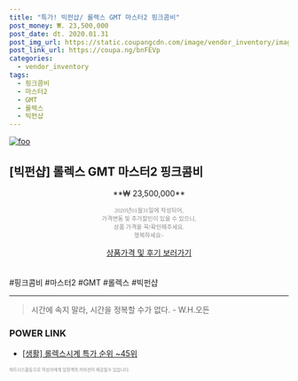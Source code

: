 ```yaml
--- 
title: "특가! 빅펀샵/ 롤렉스 GMT 마스터2 핑크콤비" 
post_money: ₩. 23,500,000 
post_date: dt. 2020.01.31 
post_img_url: https://static.coupangcdn.com/image/vendor_inventory/images/2019/03/20/23/1/a407a60b-8bf5-42e8-a415-e97f19517a82.jpg 
post_link_url: https://coupa.ng/bnFEVp 
categories: 
  - vendor_inventory 
tags: 
  - 핑크콤비 
  - 마스터2 
  - GMT 
  - 롤렉스 
  - 빅펀샵 
--- 
```

[![foo](https://static.coupangcdn.com/image/vendor_inventory/images/2019/03/20/23/1/a407a60b-8bf5-42e8-a415-e97f19517a82.jpg)](https://coupa.ng/bnFEVp) 

## [빅펀샵] 롤렉스 GMT 마스터2 핑크콤비 
<p style="text-align: center;">**₩ 23,500,000**</p> 
<p style="text-align: center;"><span style="color: #898c8f; font-family: Georgia,Times,serif; font-size: 0.75em;">2020년01월31일에 작성되어, <br>가격변동 및 추가할인이 있을 수 있으니,<br> 상품 가격을 꼭!확인해주세요.<br>행복하세요~</span> 
</p>	 
<div markdown="0" style="text-align: center;"><a href="https://coupa.ng/bnFEVp" class="btn btn--success">상품가격 및 후기 보러가기</a></div> 
<br><br> 
  #핑크콤비 #마스터2 #GMT #롤렉스 #빅펀샵 
<hr> 

> 시간에 속지 말라, 시간을 정복할 수가 없다. - W.H.오든 


### POWER LINK

* <a href="https://blog.naver.com/sakai111/221790841902" target="_blank"> [생활] 롤렉스시계 특가 순위 ~45위</a>

<span style="color: #898c8f; font-family: Georgia,Times,serif; font-size: 0.55em;">파트너스활동으로 작성자에게 일정액의 커미션이 제공될수 있습니다.</span> 
